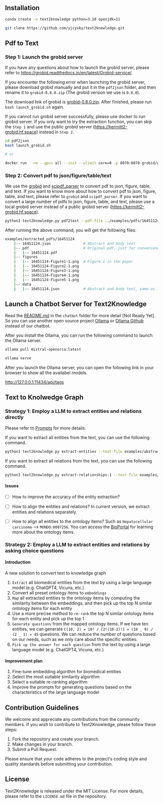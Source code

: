 ## Installation

```bash
conda create -n text2knowledge python=3.10 openjdk=11

git clone https://github.com/yjcyxky/text2knowledge.git
```

## Pdf to Text
### Step 1: Launch the grobid server

If you have any questions about how to launch the grobid server, please refer to https://grobid.readthedocs.io/en/latest/Grobid-service/.

If you encounter the following error when launching the grobid server, please download grobid manually and put it in the `pdf2json` folder, and then rename it to `grobid-0.8.0.zip` (The grobid version we use is `0.8.0`).

The download link of grobid is [grobid-0.8.0.zip](https://github.com/kermitt2/grobid/archive/refs/tags/grobid-0.8.0.zip). After finished, please run `bash launch_grobid.sh` again.

If you cannot run grobid server successfully, please use docker to run grobid server. If you only want to try the extraction function, you can skip the `Step 1` and use the public grobid server (https://kermitt2-grobid.hf.space) instead in `Step 2`.

```bash
cd pdf2json
bash launch_grobid.sh

# or

docker run --rm --gpus all --init --ulimit core=0 -p 8070:8070 grobid/grobid:0.8.0
```

### Step 2: Convert pdf to json/figure/table/text

We use the [grobid](https://github.com/kermitt2/grobid) and [scipdf_parser](git+https://github.com/titipata/scipdf_parser) to convert pdf to json, figure, table, and text. If you want to know more about how to convert pdf to json, figure, table, and text, please refer to `grobid` and `scipdf_parser`. If you want to convert a large number of pdfs to json, figure, table, and text, please use a local grobid server instead of a public grobid server (https://kermitt2-grobid.hf.space).

```bash
python3 text2knowledge.py pdf2text --pdf-file ../examples/pdfs/16451124.pdf --output-dir ../examples/extracted_pdfs/ --grobid-url https://kermitt2-grobid.hf.space
```

After running the above command, you will get the following files:

```bash
examples/extracted_pdfs/16451124
    |-- 16451124.json               # Abstract and body text
    |-- pdf                         # Original pdf, just for convenience
    |   |-- 16451124.pdf
    |-- figures
    |   |-- 16451124-Figure1-1.png  # Figure 1 in the paper
    |   |-- 16451124-Figure2-1.png
    |   |-- 16451124-Figure3-1.png
    |   |-- 16451124-Figure4-1.png
    |   |-- 16451124-Figure5-1.png
    |-- data
    |   |-- 16451124.json           # Abstract and body text, same as 16451124.json, just for convenience
```

## Launch a Chatbot Server for Text2Knowledge

Read the [README.md](chatbot/README.md) in the `chatbot` folder for more detail [Not Ready Yet]. So you can use another open source project [Ollama](https://ollama.ai/) or [Ollama Github](https://github.com/jmorganca/ollama) instead of our chatbot.

After you install the Ollama, you can run the following command to launch the Ollama server.

```bash
ollama pull mistral-openorca:latest

ollama serve
```

After you launch the Ollama server, you can open the following link in your browser to show all the availabel models.

http://127.0.0.1:11434/api/tags


## Text to Knolwedge Graph
### Strategy 1: Employ a LLM to extract entities and relations directly

Please refer to [Prompts](./text2knowledge/prompt_template.py) for more details.

If you want to extract all entities from the text, you can use the following command.

```bash
python3 text2knowledge.py extract-entities --text-file examples/abstract.txt --output-file examples/entities.json --model-name mistral:latest
```

If you want to extract all relations from the text, you can use the following command.

```bash
python3 text2knowledge.py extract-relationships-1 --text-file examples/abstract.txt --output-file examples/relationships.json --model-name mistral:latest
```

#### Issues

- [ ] How to improve the accuracy of the entity extraction?

- [ ] How to align the entities and relations? In current version, we extract entities and relations separately.

- [ ] How to align all entities to the ontology items? Such as `Hepatocellular carcinoma` --> `MONDO:0007256`. You can access the [BioPortal](https://bioportal.bioontology.org/) for learning more about the ontology items.


### Strategy 2: Employ a LLM to extract entities and relations by asking choice questions

#### Introduction

A new solution to convert text to knowledge graph

1. `Extract` all biomedical entities from the text by using a large language model (e.g. ChatGPT4, Vicuna, etc.)
2. Convert all preset ontology items to `embeddings`
3. `Map` all extracted entities to the ontology items by computing the similarity between the embeddings, and then pick up the top N similar ontology items for each entity
4. Use a more precise method to `re-rank` the top N similar ontology items for each entity and pick up the top 1
5. `Generate questions` from the mapped ontology items. If we have ten entities, we can generate `C(10, 2) = 10! / [2!(10-2)!] = (10 _ 9) / (2 _ 1) = 45` questions. We can reduce the number of questions based on our needs, such as we only care about the specific entities.
6. `Pick up the answer for each question` from the text by using a large language model (e.g. ChatGPT4, Vicuna, etc.)

#### Improvement plan

1. Fine-tune embedding algorithm for biomedical entities
2. Select the most suitable similarity algorithm
3. Select a suitable re-ranking algorithm
4. Improve the prompts for generating questions based on the characteristics of the large language model

## Contribution Guidelines

We welcome and appreciate any contributions from the community members. If you wish to contribute to Text2Knowledge, please follow these steps:

1. Fork the repository and create your branch.
2. Make changes in your branch.
3. Submit a Pull Request.

Please ensure that your code adheres to the project's coding style and quality standards before submitting your contribution.

## License

Text2Knowledge is released under the MIT License. For more details, please refer to the `LICENSE.md` file in the repository.
